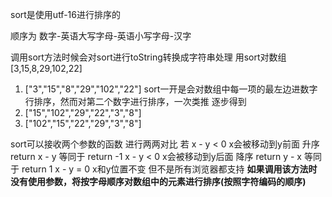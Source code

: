 sort是使用utf-16进行排序的

顺序为 数字-英语大写字母-英语小写字母-汉字

调用sort方法时候会对sort进行toString转换成字符串处理
用sort对数组[3,15,8,29,102,22]
1. ["3","15","8","29","102","22"]
sort一开是会对数组中每一项的最左边进数字行排序，然而对第二个数字进行排序，一次类推
逐步得到
2. ["15","102","29","22","3","8"] 
3. ["102","15","22","29","3","8"]

sort可以接收两个参数的函数 进行两两对比
若
x - y < 0 x会被移动到y前面 升序 return x - y    等同于 return -1
x - y < 0 x会被移动到y后面 降序 return y - x    等同于 return 1
x - y = 0 x和y位置不变 但不是所有浏览器都支持
**如果调用该方法时没有使用参数，将按字母顺序对数组中的元素进行排序(按照字符编码的顺序)**